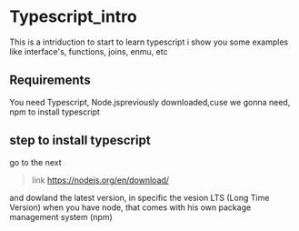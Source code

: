 # Typescript_intro
This is a intriduction to start to learn typescript
i show you some examples like interface's, functions, joins, enmu, etc

## Requirements
You need Typescript, Node.jspreviously downloaded,cuse we gonna need, npm to install typescript

## step to install typescript

go to the next 
> link https://nodejs.org/en/download/

and dowland the latest version, in specific the vesion LTS (Long Time Version) 
when you have node, that comes with his own package management system (npm) 
